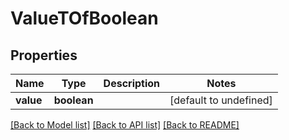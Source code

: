 
# ValueTOfBoolean

## Properties
Name | Type | Description | Notes
------------ | ------------- | ------------- | -------------
**value** | **boolean** |  | [default to undefined]



[[Back to Model list]](README.md#documentation-for-models) [[Back to API list]](README.md#documentation-for-api-endpoints) [[Back to README]](README.md)
